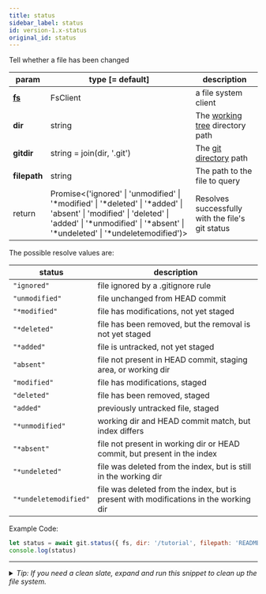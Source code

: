 ```yaml
---
title: status
sidebar_label: status
id: version-1.x-status
original_id: status
---
```


Tell whether a file has been changed

| param          | type [= default]                                                                                                                                                                                                                                       | description                                         |
| -------------- | ------------------------------------------------------------------------------------------------------------------------------------------------------------------------------------------------------------------------------------------------------ | --------------------------------------------------- |
| [**fs**](./fs) | FsClient                                                                                                                                                                                                                                               | a file system client                                |
| **dir**        | string                                                                                                                                                                                                                                                 | The [working tree](dir-vs-gitdir.md) directory path |
| **gitdir**     | string = join(dir, '.git')                                                                                                                                                                                                                             | The [git directory](dir-vs-gitdir.md) path          |
| **filepath**   | string                                                                                                                                                                                                                                                 | The path to the file to query                       |
| return         | Promise\<('ignored' &#124; 'unmodified' &#124; '*modified' &#124; '*deleted' &#124; '*added' &#124; 'absent' &#124; 'modified' &#124; 'deleted' &#124; 'added' &#124; '*unmodified' &#124; '*absent' &#124; '*undeleted' &#124; '*undeletemodified')\> | Resolves successfully with the file's git status    |

The possible resolve values are:

| status                | description                                                                           |
| --------------------- | ------------------------------------------------------------------------------------- |
| `"ignored"`           | file ignored by a .gitignore rule                                                     |
| `"unmodified"`        | file unchanged from HEAD commit                                                       |
| `"*modified"`         | file has modifications, not yet staged                                                |
| `"*deleted"`          | file has been removed, but the removal is not yet staged                              |
| `"*added"`            | file is untracked, not yet staged                                                     |
| `"absent"`            | file not present in HEAD commit, staging area, or working dir                         |
| `"modified"`          | file has modifications, staged                                                        |
| `"deleted"`           | file has been removed, staged                                                         |
| `"added"`             | previously untracked file, staged                                                     |
| `"*unmodified"`       | working dir and HEAD commit match, but index differs                                  |
| `"*absent"`           | file not present in working dir or HEAD commit, but present in the index              |
| `"*undeleted"`        | file was deleted from the index, but is still in the working dir                      |
| `"*undeletemodified"` | file was deleted from the index, but is present with modifications in the working dir |

Example Code:

```js live
let status = await git.status({ fs, dir: '/tutorial', filepath: 'README.md' })
console.log(status)
```


---

<details>
<summary><i>Tip: If you need a clean slate, expand and run this snippet to clean up the file system.</i></summary>

```js live
window.fs = new LightningFS('fs', { wipe: true })
window.pfs = window.fs.promises
console.log('done')
```
</details>

<script>
(function rewriteEditLink() {
  const el = document.querySelector('a.edit-page-link.button');
  if (el) {
    el.href = 'https://github.com/isomorphic-git/isomorphic-git/edit/main/src/api/status.js';
  }
})();
</script>